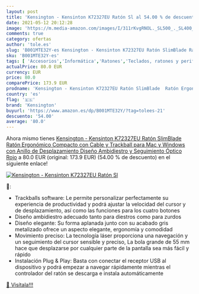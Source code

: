 ```yaml
---
layout: post
title: 'Kensington - Kensinton K72327EU Ratón Sl al 54.00 % de descuento'
date: 2021-05-12 20:12:28
image: 'https://m.media-amazon.com/images/I/311rKvgRNOL._SL500_._SL400_.jpg'
comments: true
category: ofertas
author: 'tole.es'
slug: 'B001MTE32Y-es Kensington - Kensinton K72327EU Ratón SlimBlade Ratón...'
sku: 'B001MTE32Y-es'
tags: [ 'Accesorios','Informática','Ratones','Teclados, ratones y periféricos de entrada','kensington','ratón', ]
actualPrice: 80.0 EUR
currency: EUR
price: 80.0
comparePrice: 173.9 EUR
prodname: 'Kensington - Kensinton K72327EU Ratón SlimBlade  Ratón Ergonómico Compacto con Cable y Trackball  para Mac y Windows  con Anillo de Desplazamiento  Diseño Ambidiestro y Seguimiento Óptico  Rojo'
country: 'es'
flag: '🇪🇸'
brand: 'Kensington'
buyurl: 'https://www.amazon.es/dp/B001MTE32Y/?tag=tolees-21'
descuento: '54.00'
average: '80.0'
---
```


Ahora mismo tienes [Kensington - Kensinton K72327EU Ratón SlimBlade  Ratón Ergonómico Compacto con Cable y Trackball  para Mac y Windows  con Anillo de Desplazamiento  Diseño Ambidiestro y Seguimiento Óptico  Rojo](https://www.amazon.es/dp/B001MTE32Y/?tag=tolees-21) a 80.0 EUR (original: 173.9 EUR) (54.00 %  de descuento) en el siguiente enlace!

[![Kensington - Kensinton K72327EU Ratón Sl](https://m.media-amazon.com/images/I/311rKvgRNOL._SL500_._SL400_.jpg)](https://www.amazon.es/dp/B001MTE32Y/?tag=tolees-21)

🔎:

- Trackballs software: Le permite personalizar perfectamente su experiencia de productividad y podrá ajustar la velocidad del cursor y de desplazamiento, así como las funciones para los cuatro botones
- Diseño ambidiestro adecuado tanto para diestros como para zurdos
- Diseño elegante: Su forma aplanada junto con su acabado gris metalizado ofrece un aspecto elegante, ergonomía y comodidad
- Movimiento preciso: La tecnología láser proporciona una navegación y un seguimiento del cursor sensible y preciso, La bola grande de 55 mm hace que desplazarse por cualquier parte de la pantalla sea más fácil y rápido
- Instalación Plug & Play: Basta con conectar el receptor USB al dispositivo y podrá empezar a navegar rápidamente mientras el controlador del ratón se descarga e instala automáticamente

[🛒 Visítala!!!](https://www.amazon.es/dp/B001MTE32Y/?tag=tolees-21)
